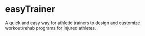 easyTrainer
===========

A quick and easy way for athletic trainers to design and customize workout/rehab programs for injured athletes.